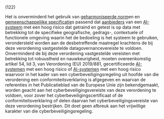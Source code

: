 (122)

Het is onverminderd het gebruik van [geharmoniseerde norm](a3.md#^hnorm)en en [gemeenschappelijke specificatie](a3.md#^gespec)s passend dat [aanbieders](a3.md#^aanbieder) van een [AI-systeem](a3.md#^ai-systeem) met een hoog risico dat getraind en getest is op data met betrekking tot de specifieke geografische, gedrags-, contextuele of functionele omgeving waarin het de bedoeling is het systeem te gebruiken, verondersteld worden aan de desbetreffende maatregel krachtens de bij deze verordening vastgestelde datagovernancevereiste te voldoen. Onverminderd de bij deze verordening vastgestelde vereisten met betrekking tot robuustheid en nauwkeurigheid, moeten overeenkomstig artikel 54, lid 3, van Verordening (EU) 2019/881, gecertificeerde [AI-systemen](a3.md#^ai-systeem) met een hoog risico of [AI-systemen](a3.md#^ai-systeem) met een hoog risico waarvoor in het kader van een cyberbeveiligingsregeling uit hoofde van die verordening een conformiteitsverklaring is afgegeven en waarvan de referenties in het Publicatieblad van de Europese Unie zijn bekendgemaakt, worden geacht aan het cyberbeveiligingsvereiste van deze verordening te voldoen, voor zover het cyberbeveiligingscertificaat of de conformiteitsverklaring of delen daarvan het cyberbeveiligingsvereiste van deze verordening bestrijken. Dit doet geen afbreuk aan het vrijwillige karakter van die cyberbeveiligingsregeling.

